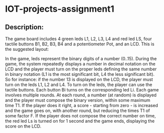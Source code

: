 # IOT-projects-assignment1
## Description:
The game board includes 4 green leds L1, L2, L3, L4 and red led LS, four tactile buttons B1, B2, B3, B4 and a potentiometer Pot, and an LCD. This is the suggested  layout:

In the game, leds represent the binary digits of a number (0..15). During the game, the system repeatedly displays a number in decimal notation on the LCD and the player must turn on the proper leds defining the same number in binary notation (L1 is the most significant bit, L4 the less significant bit). So for instance: if the number 13 is displayed on the LCD, the player must turn on the leds L1, L2 and L4. To turn on the leds, the player can use the tactile buttons. Each button Bi turns on the corresponding led Li. Each game involves multiple rounds. At each round, a number (at random) is displayed and the player must compose the binary version, within some maximum time T1.  If the player does it right, a score - starting from zero - is increased and the game goes on, with another round, but  reducing the times T1 of some factor F.  If the player does not compose the correct number on time, the red led Ls is turned on for 1 second and the game ends, displaying the score on the LCD. 
